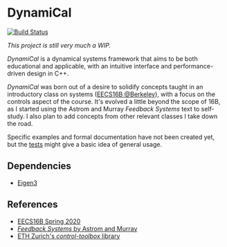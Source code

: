 # DynamiCal

[![Build Status](https://travis-ci.com/tedklin/dynamical.svg?token=EQ1yVHxTi52hGw7TPsW5&branch=master)](https://travis-ci.com/tedklin/dynamical)

*This project is still very much a WIP.*

*DynamiCal* is a dynamical systems framework that aims to be both educational and applicable, with an intuitive interface and performance-driven design in C++.

*DynamiCal* was born out of a desire to solidify concepts taught in an introductory class on systems ([EECS16B @Berkeley](https://inst.eecs.berkeley.edu/~ee16b/sp20/)), with a focus on the controls aspect of the course. It's evolved a little beyond the scope of 16B, as I started using the Astrom and Murray *Feedback Systems* text to self-study. I also plan to add concepts from other relevant classes I take down the road.

Specific examples and formal documentation have not been created yet, but the [tests](https://github.com/tedklin/dynamical/tree/master/tests) might give a basic idea of general usage.


## Dependencies
- [Eigen3](http://eigen.tuxfamily.org/index.php?title=Main_Page)

## References

- [EECS16B Spring 2020](https://inst.eecs.berkeley.edu/~ee16b/sp20/)
- [*Feedback Systems* by Astrom and Murray](http://www.cds.caltech.edu/~murray/amwiki/index.php?title=Main_Page)
- [ETH Zurich's *control-toolbox* library](https://github.com/ethz-adrl/control-toolbox)
